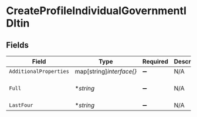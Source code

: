# CreateProfileIndividualGovernmentIDItin


## Fields

| Field                    | Type                     | Required                 | Description              | Example                  |
| ------------------------ | ------------------------ | ------------------------ | ------------------------ | ------------------------ |
| `AdditionalProperties`   | map[string]*interface{}* | :heavy_minus_sign:       | N/A                      |                          |
| `Full`                   | **string*                | :heavy_minus_sign:       | N/A                      | 123-45-6789              |
| `LastFour`               | **string*                | :heavy_minus_sign:       | N/A                      | 6789                     |
